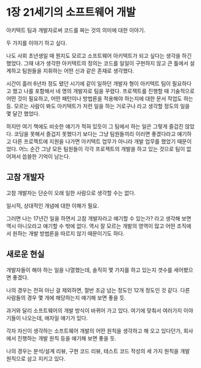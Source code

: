 # 1장 21세기의 소프트웨어 개발

아키텍트 팀과 개발자로써 코드를 짜는 것의 의미에 대한 이야기.

두 가지를 이야기 하고 싶다.

나도 사회 초년생일 때 뭔지도 모르고 소프트웨어 아키텍트가 되고 싶다는 생각을 하긴 했었다. 그때 내가 생각한 아키텍트의 정의는 코드를 일일이 구현하지 않고 큰 틀에서 설계하고 팀원들을 지휘하는 어떤 신과 같은 존재로 생각했다.

시간이 흘러 6년차 정도 됐던 시기에 같이 일하던 개발자 형이 아키텍트 팀이 필요하다고 했고 나를 포함해서 네 명의 개발자로 팀을 꾸렸다. 프로젝트를 진행할 때 기술적으로 어떤 것이 필요하고, 어떤 패턴이나 방법론을 적용해야 하는지에 대한 문서 작업도 하는 등. 모르는 사람이 봐도 아키텍트가 저런 일을 하는 거로구나 라고 생각할 정도의 일을 몇 달간 했었다.

하지만 여기 책에도 비슷한 얘기가 적혀 있듯이 그 팀에서 하는 일은 그렇게 즐겁진 않았다. 코딩을 못해서 즐겁지 못했다기 보다는 그냥 팀원들끼리 이러면 좋겠다라고 얘기하고 다른 프로젝트에 지원을 나가면 아키텍트 업무가 아니라 개발 업무를 했었기 때문이었다. 어느 순간 그냥 모든 팀원들이 각각 프로젝트의 개발을 하고 있는 것으로 팀이 없어져서 씁쓸한 기억이 남는다.

## 고참 개발자

고참 개발자는 단순이 오래 일한 사람으로 생각할 수는 없다.

일시적, 상대적인 개념에 대한 이해가 필요.

그러면 나는 17년간 일을 하면서 고참 개발자라고 얘기할 수 있는가? 라고 생각해 보면 역시 아니오라고 얘기할 수 밖에 없다. 역시 잘 모르는 개발의 영역이 많고 어떤 조직에서 원하는 개발 방법론을 따르지 않기 때문이기도 하다.

## 새로운 현실

개발자들이 해야 하는 일을 나열했는데, 솔직히 몇 가지를 하고 있는지 갯수를 세어봤으면 좋겠다.

나의 경우는 전혀 아닌 걸 제외하면, 절반 조금 넘는 정도인 12개 정도인 것 같다. 다른 사람들의 경우 몇 개에 해당하는지 얘기해 보면 좋을 듯.

과거와 달리 소프트웨어의 개발 방식이 바뀌어 가고 있다. 여기에 맞춰서 여러가지 이야기들이 나오는데, 애자일 얘기가 있다.

각자 자신이 생각하는 소프트웨어 개발의 어떤 원칙을 생각하고 해 오고 있다던가, 회사에서 진행하는 개발 원칙 등을 얘기해 보면 좋을 듯.

나의 경우는 분석/설계 리뷰, 구현 코드 리뷰, 테스트 코드 작성의 세 가지 원칙을 개발 원칙으로 삼고 지키고 있다.